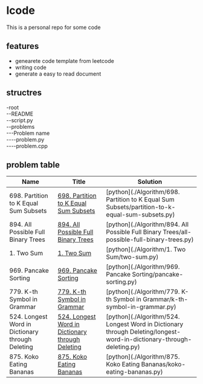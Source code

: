 # lcode
This is a personal repo for some code
## features
* genearete code template from leetcode
* writing code 
* generate a easy to read document

## structres
-root  
--README  
--script.py  
--problems  
---Problem name  
----problem.py  
----problem.cpp  

## problem table
|Name| Title | Solution |
|----|-------|----------|
|698. Partition to K Equal Sum Subsets|[698. Partition to K Equal Sum Subsets](https://leetcode.com/problems/partition-to-k-equal-sum-subsets)|[python](./Algorithm/698. Partition to K Equal Sum Subsets/partition-to-k-equal-sum-subsets.py)|
|894. All Possible Full Binary Trees|[894. All Possible Full Binary Trees](https://leetcode.com/problems/all-possible-full-binary-trees)|[python](./Algorithm/894. All Possible Full Binary Trees/all-possible-full-binary-trees.py)|
|1. Two Sum|[1. Two Sum](https://leetcode.com/problems/two-sum)|[python](./Algorithm/1. Two Sum/two-sum.py)|
|969. Pancake Sorting|[969. Pancake Sorting](https://leetcode.com/problems/pancake-sorting)|[python](./Algorithm/969. Pancake Sorting/pancake-sorting.py)|
|779. K-th Symbol in Grammar|[779. K-th Symbol in Grammar](https://leetcode.com/problems/k-th-symbol-in-grammar)|[python](./Algorithm/779. K-th Symbol in Grammar/k-th-symbol-in-grammar.py)|
|524. Longest Word in Dictionary through Deleting|[524. Longest Word in Dictionary through Deleting](https://leetcode.com/problems/longest-word-in-dictionary-through-deleting)|[python](./Algorithm/524. Longest Word in Dictionary through Deleting/longest-word-in-dictionary-through-deleting.py)|
|875. Koko Eating Bananas|[875. Koko Eating Bananas](https://leetcode.com/problems/koko-eating-bananas)|[python](./Algorithm/875. Koko Eating Bananas/koko-eating-bananas.py)|
